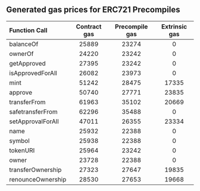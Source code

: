 ## Generated gas prices for ERC721 Precompiles

| Function Call     | Contract gas | Precompile gas | Extrinsic gas |
|:------------------|:------------:|:--------------:|:-------------:|
| balanceOf         |    25889     |     23274      |       0       |
| ownerOf           |    24220     |     23242      |       0       |
| getApproved       |    27395     |     23242      |       0       |
| isApprovedForAll  |    26082     |     23973      |       0       |
| mint              |    51242     |     28475      |     17335     |
| approve           |    50740     |     27771      |     23835     |
| transferFrom      |    61963     |     35102      |     20669     |
| safetransferFrom  |    62296     |     35488      |       0       |
| setApprovalForAll |    47011     |     26355      |     23334     |
| name              |    25932     |     22388      |       0       |
| symbol            |    25938     |     22388      |       0       |
| tokenURI          |    25964     |     23242      |       0       |
| owner             |    23728     |     22388      |       0       |
| transferOwnership |    27323     |     27647      |     19835     |
| renounceOwnership |    28530     |     27653      |     19668     |
